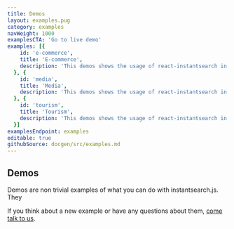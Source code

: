 ```yaml
---
title: Demos
layout: examples.pug
category: examples
navWeight: 1000
examplesCTA: 'Go to live demo'
examples: [{
    id: 'e-commerce',
    title: 'E-commerce',
    description: 'This demos shows the usage of react-instantsearch in the context of an e-commerce website.'
  }, {
    id: 'media',
    title: 'Media',
    description: 'This demos shows the usage of react-instantsearch in the context of a media website'
  }, {
    id: 'tourism',
    title: 'Tourism',
    description: 'This demos shows the usage of react-instantsearch in the context of a home renting website'
  }]
examplesEndpoint: examples
editable: true
githubSource: docgen/src/examples.md
---
```


## Demos

Demos are non trivial examples of what you can do with instantsearch.js. They 

If you think about a new example or have any questions about them, [come talk to us](https://discourse.algolia.com/c/instantsearch).
